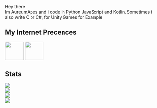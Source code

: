<div>
Hey there <br>
Im AureumApes and i code in Python JavaScript and Kotlin.
Sometimes i also write C or C#, for Unity Games for Example

## My Internet Precences
<span>
<a href="https://discord.com/users/608920482284306434"><img height="60" width="60" src="https://cdn.jsdelivr.net/npm/simple-icons@v4/icons/discord.svg"/></a>
 <a href="https://www.reddit.com/user/AureumApes"><img height="60" width="60" src="https://cdn.jsdelivr.net/npm/simple-icons@4.22.0/icons/reddit.svg"></a>
</span>

## Stats
![](https://github-readme-stats.vercel.app/api?username=AureumApes&show_icons=true&count_private=true&theme=radical)<br>
![](https://github-readme-stats.vercel.app/api/top-langs/?username=AureumApes&theme=radical)<br>
![](https://github-profile-trophy.vercel.app/?username=AureumApes&theme=radical)<br>
![](https://discord.c99.nl/widget/theme-4/608920482284306434.png)
